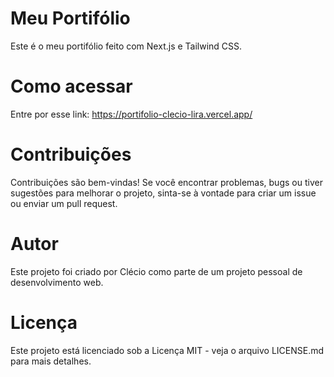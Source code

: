 # Meu Portifólio
 Este é o meu portifólio feito com Next.js e Tailwind CSS.

# Como acessar
Entre por esse link: https://portifolio-clecio-lira.vercel.app/

# Contribuições
Contribuições são bem-vindas! Se você encontrar problemas, bugs ou tiver sugestões para melhorar o projeto, sinta-se à vontade para criar um issue ou enviar um pull request.

# Autor
Este projeto foi criado por Clécio como parte de um projeto pessoal de desenvolvimento web.

# Licença
Este projeto está licenciado sob a Licença MIT - veja o arquivo LICENSE.md para mais detalhes.

